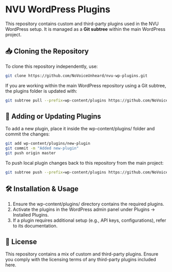 # NVU WordPress Plugins

This repository contains custom and third-party plugins used in the NVU WordPress setup. It is managed as a **Git subtree** within the main WordPress project.

## 📥 Cloning the Repository

To clone this repository independently, use:

```bash
git clone https://github.com/NoVoiceUnheard/nvu-wp-plugins.git
```
If you are working within the main WordPress repository using a Git subtree, the plugins folder is updated with:
```bash
git subtree pull --prefix=wp-content/plugins https://github.com/NoVoiceUnheard/nvu-wp-plugins.git master --squash
```
## 🔧 Adding or Updating Plugins
To add a new plugin, place it inside the wp-content/plugins/ folder and commit the changes:
```bash
git add wp-content/plugins/new-plugin
git commit -m "Added new-plugin"
git push origin master
```
To push local plugin changes back to this repository from the main project:
```bash
git subtree push --prefix=wp-content/plugins https://github.com/NoVoiceUnheard/nvu-wp-plugins.git master
```
## 🛠️ Installation & Usage
1.	Ensure the wp-content/plugins/ directory contains the required plugins.
2.	Activate the plugins in the WordPress admin panel under Plugins → Installed Plugins.
3.	If a plugin requires additional setup (e.g., API keys, configurations), refer to its documentation.
## 📜 License
This repository contains a mix of custom and third-party plugins. Ensure you comply with the licensing terms of any third-party plugins included here.